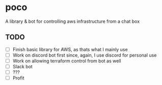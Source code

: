 # poco
A library &amp; bot for controlling aws infrastructure from a chat box

## TODO
- [ ] Finish basic library for AWS, as thats what I mainly use
- [ ] Work on discord bot first since, again, I use discord for personal use
- [ ] Work on allowing terraform control from bot as well
- [ ] Slack bot
- [ ] ???
- [ ] Profit
